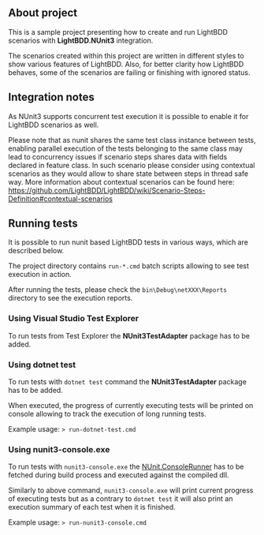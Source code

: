 ## About project
This is a sample project presenting how to create and run LightBDD scenarios with **LightBDD.NUnit3** integration.

The scenarios created within this project are written in different styles to show various features of LightBDD.
Also, for better clarity how LightBDD behaves, some of the scenarios are failing or finishing with ignored status.

## Integration notes
As NUnit3 supports concurrent test execution it is possible to enable it for LightBDD scenarios as well.

Please note that as nunit shares the same test class instance between tests, enabling parallel execution of the tests belonging to the same class may lead to concurrency issues if scenario steps shares data with fields declared in feature class.
In such scenario please consider using contextual scenarios as they would allow to share state between steps in thread safe way. More information about contextual scenarios can be found here: https://github.com/LightBDD/LightBDD/wiki/Scenario-Steps-Definition#contextual-scenarios

## Running tests

It is possible to run nunit based LightBDD tests in various ways, which are described below.

The project directory contains `run-*.cmd` batch scripts allowing to see test execution in action.

After running the tests, please check the `bin\Debug\netXXX\Reports` directory to see the execution reports.

### Using Visual Studio Test Explorer
To run tests from Test Explorer the **NUnit3TestAdapter** package has to be added.

### Using dotnet test
To run tests with `dotnet test` command the **NUnit3TestAdapter** package has to be added.

When executed, the progress of currently executing tests will be printed on console allowing to track the execution of long running tests.

Example usage: `> run-dotnet-test.cmd`

### Using nunit3-console.exe
To run tests with `nunit3-console.exe` the [NUnit.ConsoleRunner](https://www.nuget.org/packages/NUnit.ConsoleRunner) has to be fetched during build process and executed against the compiled dll.

Similarly to above command, `nunit3-console.exe` will print current progress of executing tests but as a contrary to `dotnet test` it will also print an execution summary of each test when it is finished.

Example usage: `> run-nunit3-console.cmd`